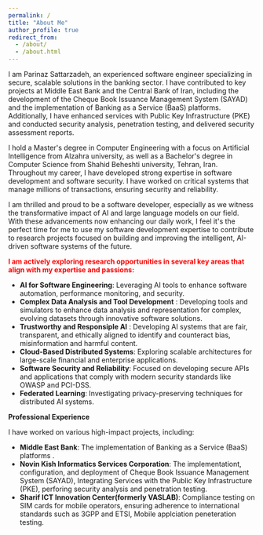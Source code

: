 ```yaml
---
permalink: /
title: "About Me"
author_profile: true
redirect_from: 
  - /about/
  - /about.html
---
```



I am Parinaz Sattarzadeh, an experienced software engineer specializing in secure, scalable solutions in the banking sector. I have contributed to key projects at Middle East Bank and the Central Bank of Iran, including the development of the Cheque Book Issuance Management System (SAYAD) and the implementation of Banking as a Service (BaaS) platforms. Additionally, I have enhanced services with Public Key Infrastructure (PKE) and conducted security analysis, penetration testing, and delivered security assessment reports.

I hold a Master's degree in Computer Engineering with a focus on Artificial Intelligence from Alzahra university, as well as a Bachelor's degree in Computer Science from Shahid Beheshti university, Tehran, Iran. Throughout my career, I have developed strong expertise in software development and software security. I have worked on critical systems that manage millions of transactions, ensuring security and reliability.

I am thrilled and proud to be a software developer, especially as we witness the transformative impact of AI and large language models on our field. With these advancements now enhancing our daily work, I feel it's the perfect time for me to use my software development expertise to contribute to research projects focused on building and improving the intelligent, AI-driven software systems of the future.



<span style="color:red; font-weight:bold;">I am actively exploring research opportunities in several key areas that align with my expertise and passions:</span>

- **AI for Software Engineering**:  Leveraging AI tools to enhance software automation, performance monitoring, and security.
- **Complex Data Analysis and Tool Development** : Developing tools and simulators to enhance data analysis and representation for complex, evolving datasets through innovative software solutions.
- **Trustworthy and Responsiple AI** : Developing AI systems that are fair, transparent, and ethically aligned to identify and counteract bias, misinformation and harmful content.
- **Cloud-Based Distributed Systems**: Exploring scalable architectures for large-scale financial and enterprise applications.
- **Software Security and Reliability**: Focused on developing secure APIs and applications that comply with modern security standards like OWASP and PCI-DSS.
- **Federated Learning**: Investigating privacy-preserving techniques for distributed AI systems.

**Professional Experience**

I have worked on various high-impact projects, including:

- **Middle East Bank**: The implementation of Banking as a Service (BaaS) platforms .
- **Novin Kish Informatics Services Corporation**: The implementationt, configuration, and deployment  of Cheque Book Issuance Management System (SAYAD), Integrating Services  with the Public Key Infrastructure (PKE), 
perforing security analysis and penetration testing.
- **Sharif ICT Innovation Center(formerly VASLAB)**:  Compliance testing on SIM cards for mobile operators, ensuring adherence to international standards such as 3GPP and ETSI, Mobile applciation peneteration testing.


